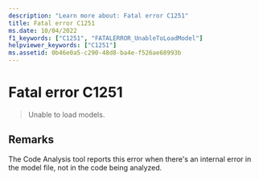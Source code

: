 ```yaml
---
description: "Learn more about: Fatal error C1251"
title: Fatal error C1251
ms.date: 10/04/2022
f1_keywords: ["C1251", "FATALERROR_UnableToLoadModel"]
helpviewer_keywords: ["C1251"]
ms.assetid: 0b46e0a5-c290-48d8-ba4e-f526ae68993b
---
```

# Fatal error C1251

> Unable to load models.

## Remarks

The Code Analysis tool reports this error when there's an internal error in the model file, not in the code being analyzed.

